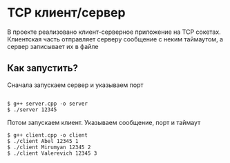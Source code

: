 # TCP клиент/сервер

В проекте реализовано клиент-серверное приложение на TCP сокетах. Клиентская часть отправляет серверу сообщение с неким таймаутом, а сервер записывает их в файле

## Как запустить?

Сначала запускаем сервер и указываем порт
```

$ g++ server.cpp -o server
$ ./server 12345

```

Потом запускаем клиент. Указываем сообщение, порт и таймаут

```
$ g++ client.cpp -o client
$ ./client Abel 12345 1
$ ./client Mirumyan 12345 2
$ ./client Valerevich 12345 3
```
